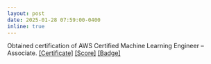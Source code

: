 ```yaml
---
layout: post
date: 2025-01-28 07:59:00-0400
inline: true
---
```

Obtained certification of AWS Certified Machine Learning Engineer – Associate. [[Certificate]](https://howardzhan2025.top/assets/pdf/AWS_mla_certificate.pdf) [[Score]](https://howardzhan2025.top/assets/pdf/AWS_mla_score.pdf) [[Badge]](https://www.credly.com/users/huaye-zhan)